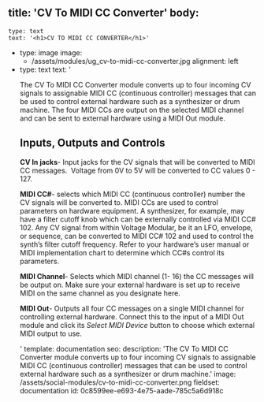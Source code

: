 title: 'CV To MIDI CC Converter'
body:
  -
    type: text
    text: '<h1>CV TO MIDI CC CONVERTER</h1>'
  -
    type: image
    image:
      - /assets/modules/ug_cv-to-midi-cc-converter.jpg
    alignment: left
  -
    type: text
    text: '<p>The CV To MIDI CC Converter module converts up to four incoming CV signals to assignable MIDI CC (continuous controller) messages that can be used to control external hardware such as a synthesizer or drum machine. The four MIDI CCs are output on the selected MIDI channel and can be sent to external hardware using a MIDI Out module.&nbsp;</p><h2>Inputs, Outputs and Controls</h2><p><strong>CV In jacks</strong>- Input jacks for the CV signals that will be converted to MIDI CC messages.&nbsp; Voltage from 0V to 5V will be converted to CC values 0 - 127.&nbsp;</p><p><strong>MIDI CC#</strong>- selects which MIDI CC (continuous controller) number the CV signals will be converted to. MIDI CCs are used to control parameters on hardware equipment. A synthesizer, for example, may have a filter cutoff knob which can be externally controlled via MIDI CC# 102. Any CV signal from within Voltage Modular, be it an LFO, envelope, or sequence, can be converted to MIDI CC# 102 and used to control the synth’s filter cutoff frequency. Refer to your hardware’s user manual or MIDI implementation chart to determine which CC#s control its parameters.&nbsp;<br></p><p><strong>MIDI Channel</strong>- Selects which MIDI channel (1- 16) the CC messages will be output on. Make sure your external hardware is set up to receive MIDI on the same channel as you designate here.&nbsp;<br></p><p><strong>MIDI Out</strong>- Outputs all four CC messages on a single MIDI channel for controlling external hardware. Connect this to the input of a MIDI Out module and click its <em>Select MIDI Device </em>button to choose which external MIDI output to use.&nbsp;<br></p>'
template: documentation
seo:
  description: 'The CV To MIDI CC Converter module converts up to four incoming CV signals to assignable MIDI CC (continuous controller) messages that can be used to control external hardware such as a synthesizer or drum machine.'
  image: /assets/social-modules/cv-to-midi-cc-converter.png
fieldset: documentation
id: 0c8599ee-e693-4e75-aade-785c5a6d918c
